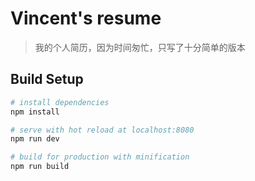 # Vincent's resume

> 我的个人简历，因为时间匆忙，只写了十分简单的版本

## Build Setup

``` bash
# install dependencies
npm install

# serve with hot reload at localhost:8080
npm run dev

# build for production with minification
npm run build
```

